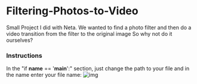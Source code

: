 # Filtering-Photos-to-Video
Small Project I did with Neta. We wanted to find a photo filter and then do a video transition from the filter to the original image So why not do it ourselves? 


### Instructions
In the "if __name__ == '__main__':" section, just change the path to your file 
and in the name enter your file name:
![img](https://github.com/yuval5000l/Filtering-Photos-to-Video/assets/63983348/af9827df-492e-4b2b-98ec-0431d2cf6b6c)
